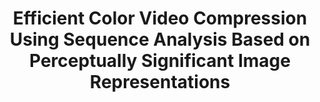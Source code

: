 ---
title: 'Efficient Color Video Compression Using Sequence Analysis Based on Perceptually Significant Image Representations'
logo: 'mineco.webp'
pi: ''
uvpi: ''
years: '1999-2001'
website: ''
funding_source: 'CICYT-FEDER Ministry of Science and Technology'
role: ''
project_type: ''
partners: []
---